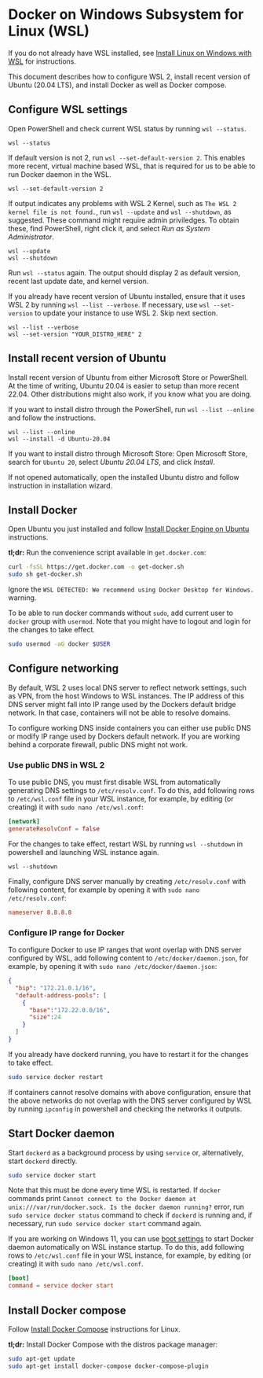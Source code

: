 # Docker on Windows Subsystem for Linux (WSL)

If you do not already have WSL installed, see [Install Linux on Windows with WSL](https://docs.microsoft.com/en-us/windows/wsl/install) for instructions.

This document describes how to configure WSL 2, install recent version of Ubuntu (20.04 LTS), and install Docker as well as Docker compose.

## Configure WSL settings

Open PowerShell and check current WSL status by running `wsl --status`.

```pwsh
wsl --status
```

If default version is not 2, run `wsl --set-default-version 2`. This enables more recent, virtual machine based WSL, that is required for us to be able to run Docker daemon in the WSL.

```pwsh
wsl --set-default-version 2
```

If output indicates any problems with WSL 2 Kernel, such as `The WSL 2 kernel file is not found.`, run `wsl --update` and `wsl --shutdown`, as suggested. These command might require admin priviledges. To obtain these, find PowerShell, right click it, and select _Run as System Administrator_.

```pwsh
wsl --update
wsl --shutdown
```

Run `wsl --status` again. The output should display 2 as default version, recent last update date, and kernel version.

If you already have recent version of Ubuntu installed, ensure that it uses WSL 2 by running `wsl --list --verbose`. If necessary, use `wsl --set-version` to update your instance to use WSL 2. Skip next section.

```pwsh
wsl --list --verbose
wsl --set-version "YOUR_DISTRO_HERE" 2
```

## Install recent version of Ubuntu

Install recent version of Ubuntu from either Microsoft Store or PowerShell. At the time of writing, Ubuntu 20.04 is easier to setup than more recent 22.04. Other distributions might also work, if you know what you are doing.

If you want to install distro through the PowerShell, run `wsl --list --online` and follow the instructions.

```pwsh
wsl --list --online
wsl --install -d Ubuntu-20.04
```

If you want to install distro through Microsoft Store: Open Microsoft Store, search for `Ubuntu 20`, select _Ubuntu 20.04 LTS_, and click _Install_.

If not opened automatically, open the installed Ubuntu distro and follow instruction in installation wizard.

## Install Docker

Open Ubuntu you just installed and follow [Install Docker Engine on Ubuntu](https://docs.docker.com/engine/install/ubuntu/) instructions.

__tl;dr:__ Run the convenience script available in `get.docker.com`:

```bash
curl -fsSL https://get.docker.com -o get-docker.sh
sudo sh get-docker.sh
```

Ignore the `WSL DETECTED: We recommend using Docker Desktop for Windows.` warning.

To be able to run docker commands without `sudo`, add current user to `docker` group with `usermod`. Note that you might have to logout and login for the changes to take effect.

```bash
sudo usermod -aG docker $USER
```

## Configure networking

By default, WSL 2 uses local DNS server to reflect network settings, such as VPN, from the host Windows to WSL instances. The IP address of this DNS server might fall into IP range used by the Dockers default bridge network. In that case, containers will not be able to resolve domains.

To configure working DNS inside containers you can either use public DNS or modify IP range used by Dockers default network. If you are working behind a corporate firewall, public DNS might not work.

### Use public DNS in WSL 2

To use public DNS, you must first disable WSL from automatically generating DNS settings to `/etc/resolv.conf`. To do this, add following rows to `/etc/wsl.conf` file in your WSL instance, for example, by editing (or creating) it with `sudo nano /etc/wsl.conf`:

```conf
[network]
generateResolvConf = false
```

For the changes to take effect, restart WSL by running `wsl --shutdown` in powershell and launching WSL instance again.

```pwsh
wsl --shutdown
```

Finally, configure DNS server manually by creating `/etc/resolv.conf` with following content, for example by opening it with `sudo nano /etc/resolv.conf`:

```conf
nameserver 8.8.8.8
```

### Configure IP range for Docker

To configure Docker to use IP ranges that wont overlap with DNS server configured by WSL, add following content to `/etc/docker/daemon.json`, for example, by opening it with `sudo nano /etc/docker/daemon.json`:

```json
{
  "bip": "172.21.0.1/16",
  "default-address-pools": [
    {
      "base":"172.22.0.0/16",
      "size":24
    }
  ]
}
```

If you already have dockerd running, you have to restart it for the changes to take effect.

```bash
sudo service docker restart
```

If containers cannot resolve domains with above configuration, ensure that the above networks do not overlap with the DNS server configured by WSL by running `ipconfig` in powershell and checking the networks it outputs.

## Start Docker daemon

Start `dockerd` as a background process by using `service` or, alternatively, start `dockerd` directly.

```bash
sudo service docker start
```

Note that this must be done every time WSL is restarted. If `docker` commands print `Cannot connect to the Docker daemon at unix:///var/run/docker.sock. Is the docker daemon running?` error, run `sudo service docker status` command to check if `dockerd` is running and, if necessary, run `sudo service docker start` command again.

If you are working on Windows 11, you can use [boot settings](https://docs.microsoft.com/en-us/windows/wsl/wsl-config#boot-settings) to start Docker daemon automatically on WSL instance startup. To do this, add following rows to `/etc/wsl.conf` file in your WSL instance, for example, by editing (or creating) it with `sudo nano /etc/wsl.conf`.

```conf
[boot]
command = service docker start
```

## Install Docker compose

Follow [Install Docker Compose](https://docs.docker.com/compose/install/) instructions for Linux.

__tl;dr:__ Install Docker Compose with the distros package manager:

```bash
sudo apt-get update
sudo apt-get install docker-compose docker-compose-plugin
```
